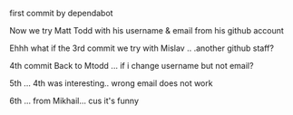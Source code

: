 first commit by dependabot

Now we try Matt Todd with his username & email from his github account

Ehhh what if the 3rd commit we try with Mislav .. .another github staff?

4th commit Back to Mtodd ... if i change username but not email?

5th ... 4th was interesting.. wrong email does not work

6th ... from Mikhail... cus it's funny
